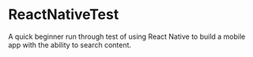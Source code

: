 # ReactNativeTest
A quick beginner run through test of using React Native to build a mobile app with the ability to search content.
